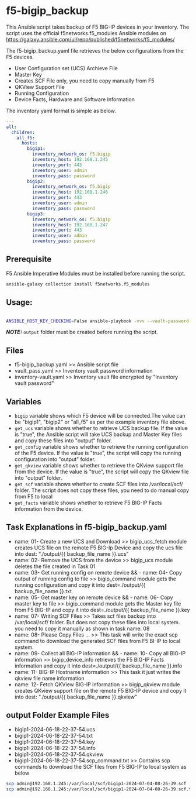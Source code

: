 # f5-bigip_backup

This Ansible script takes backup of F5 BIG-IP devices in your inventory. The script uses the official f5networks.f5_modules Ansible modules on https://galaxy.ansible.com/ui/repo/published/f5networks/f5_modules/

The f5-bigip_backup.yaml file retrieves the below configurations from the F5 devices.

- User Configuration set (UCS) Archieve File
- Master Key
- Creates SCF File only, you need to copy manually from F5
- QKView Support File
- Running Configuration
- Device Facts, Hardware and Software Information

The inventory yaml format is simple as below.


```yml
---
all:
  children:
    all_f5:
      hosts:
        bigip1:
          inventory_network_os: f5.bigip
          inventory_host: 192.168.1.245
          inventory_port: 443
          inventory_user: admin
          inventory_pass: password
        bigip2:
          inventory_network_os: f5.bigip
          inventory_host: 192.168.1.246
          inventory_port: 443
          inventory_user: admin
          inventory_pass: password
        bigip3:
          inventory_network_os: f5.bigip
          inventory_host: 192.168.1.247
          inventory_port: 443
          inventory_user: admin
          inventory_pass: password
```




## Prerequisite
F5 Ansible Imperative Modules must be installed before running the script.
```bash
ansible-galaxy collection install f5networks.f5_modules
```

## Usage:
```bash

ANSIBLE_HOST_KEY_CHECKING=False ansible-playbook -vvv --vault-password-file vault_pass.yaml -i inventory-vault.yaml f5-bigip_backup.yaml --extra-vars="bigip=bigip1" --extra-vars="get_ucs=true" --extra-vars="get_config=true" --extra-vars="get_qkview=true" --extra-vars="get_scf=true" --extra-vars="get_facts=true"
```

**_NOTE:_**  `output` folder must be created before running the script.

## Files
- f5-bigip_backup.yaml >> Ansible script file
- vault_pass.yaml >> Inventory vault password information
- inventory-vault.yaml >> Inventory vault file encrypted by "Inventory vault password"

## Variables
- `bigip` variable shows which F5 device will be connected.The value can be "bigip1", "bigip2" or "all_f5" as per the example inventory file above.
- `get_ucs` variable shows whether to retrieve UCS backup file. If the value is "true", the Ansible script will take UCS backup and Master Key files and copy these files into "output" folder.
- `get_config` variable shows whether to retrieve the running configuration of the F5 device. If the value is "true", the script will copy the running configuration into "output" folder.
- `get_qkview` variable shows whether to retrieve the QKview support file from the device.  If the value is "true", the script will copy the QKview file into "output" folder.
- `get_scf` variable shows whether to create SCF files into /var/local/scf/ folder. The script does not copy these files, you need to do manual copy from F5 to local
- `get_facts` variable shows whether to retrieve F5 BIG-IP Facts information from the device.

## Task Explanations in f5-bigip_backup.yaml
- name: 01- Create a new UCS and Download >> bigip_ucs_fetch module creates UCS file on the remote F5 BIG-Ip Device and copy the ucs file into dest: "./output/{{ backup_file_name }}.ucs"
- name: 02- Remove the UCS from the device >> bigip_ucs module deletes the file created in Task 01
- name: 03- Get running config on remote device && - name: 04- Copy output of running config to file >> bigip_command module gets the running configuration and copy it into dest=./output/{{ backup_file_name }}.txt
- name: 05- Get master key on remote device && - name: 06- Copy master key to file >> bigip_command module gets the Master key file from F5 BIG-IP and copy it into dest=./output/{{ backup_file_name }}.key
- name: 07- Writing SCF Files  >> Takes scf files backup into /var/local/scf/ folder. But does not copy these files into local system. you need to copy it manually as shown in task name: 08
- name: 08- Please Copy Files ... >> This task will write the exact scp command to download the generated SCF files from F5 BI-IP to local system. 
- name: 09- Collect all BIG-IP information && - name: 10- Copy all BIG-IP information >> bigip_device_info retrieves the F5 BIG-IP Facts information and copy it into dest=./output/{{ backup_file_name }}.info
- name: 11- BIG-IP Hostname information >> This task it just writes the qkview file name information
- name: 12- Fetch QKView BIG-IP information >> bigip_qkview module creates QKview support file on the remote F5 BIG-IP device and copy it into dest: "./output/{{ backup_file_name }}.qkview"

## output Folder Example Files
- bigip1-2024-06-18-22-37-54.ucs
- bigip1-2024-06-18-22-37-54.txt
- bigip1-2024-06-18-22-37-54.key
- bigip1-2024-06-18-22-37-54.info
- bigip1-2024-06-18-22-37-54.qkview
- bigip1-2024-06-18-22-37-54.scp_command.txt >> Contains scp commands to download the SCF files from F5 BIG-IP to local system as below
```bash
scp admin@192.168.1.245:/var/local/scf/bigip1-2024-07-04-08-26-39.scf ./output/bigip1-2024-07-04-08-26-39.scf
scp admin@192.168.1.245:/var/local/scf/bigip1-2024-07-04-08-26-39.scf.tar ./output/bigip1-2024-07-04-08-26-39.scf.tar
```



